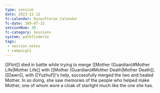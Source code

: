 ```yaml
---
type: session
date: 2023-12-12
fc-calendar: Dynachteran Calendar
fc-date: 309-07-15
sessionNum: 30
fc-category: Sessions
system: pathfinder2e
tags: 
 - session_notes
 - campaign1
---
```


[[Flint]] died in battle while trying to merge [[Mother (Guardian)#Mother Life|Mother Life]] with [[Mother (Guardian)#Mother Death|Mother Death]]. 
[[Dawn]], with [[Yuzhuf]]'s help, successfully merged the two and healed Mother. In so doing, she saw memories of the people who helped make Mother, one of whom wore a cloak of starlight much like the one she has.